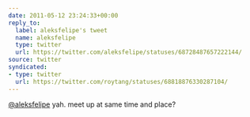 ```yaml
---
date: 2011-05-12 23:24:33+00:00
reply_to:
  label: aleksfelipe's tweet
  name: aleksfelipe
  type: twitter
  url: https://twitter.com/aleksfelipe/statuses/68728487657222144/
source: twitter
syndicated:
- type: twitter
  url: https://twitter.com/roytang/statuses/68818876330287104/
---
```


[@aleksfelipe](https://twitter.com/aleksfelipe/) yah. meet up at same time and place?